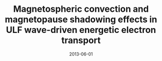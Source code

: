 ---
title: "Magnetospheric convection and magnetopause shadowing effects in ULF wave-driven energetic electron transport"
collection: publications
permalink: /publication/2013-06-01-Degeling
date: 2013-06-01
venue: 'Journal of Geophysical Research: Space Physics'
paperurl: 'https://doi.org/10.1002/jgra.50219'
citation: 'Degeling, A. W., Rankin, R., Murphy, K., &amp; Rae, I. J. (2013). Magnetospheric convection and magnetopause shadowing effects in ULF wave-driven energetic electron transport. Journal of Geophysical Research: Space Physics, 118(6), 2919-2927.'
---